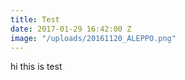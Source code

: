```yaml
---
title: Test
date: 2017-01-29 16:42:00 Z
image: "/uploads/20161120_ALEPPO.png"
---
```


hi this is test
